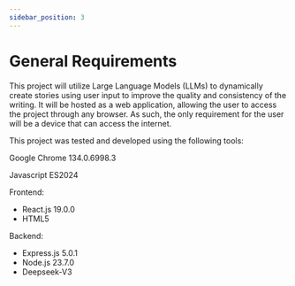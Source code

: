 ```yaml
---
sidebar_position: 3
---
```


# General Requirements

This project will utilize Large Language Models (LLMs) to dynamically create stories using user input to improve the quality and consistency of the writing. It will be hosted as a web application, allowing the user to access the project through any browser. As such, the only requirement for the user will be a device that can access the internet.

This project was tested and developed using the following tools:

Google Chrome 134.0.6998.3

Javascript ES2024

Frontend: 
  - React.js 19.0.0
  - HTML5

Backend: 
  - Express.js 5.0.1
  - Node.js 23.7.0
  - Deepseek-V3
